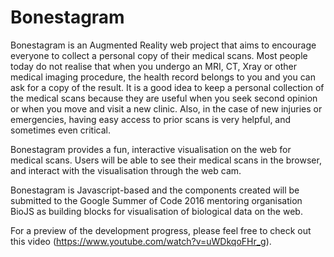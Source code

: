 # Bonestagram

Bonestagram is an Augmented Reality web project that aims to encourage everyone to collect a personal copy of their medical scans. Most people today do not realise that when you undergo an MRI, CT, Xray or other medical imaging procedure, the health record belongs to you and you can ask for a copy of the result. It is a good idea to keep a personal collection of the medical scans because they are useful when you seek second opinion or when you move and visit a new clinic. Also, in the case of new injuries or emergencies, having easy access to prior scans is very helpful, and sometimes even critical.

Bonestagram provides a fun, interactive visualisation on the web for medical scans. Users will be able to see their medical scans in the browser, and interact with the visualisation through the web cam.

Bonestagram is Javascript-based and the components created will be submitted to the Google Summer of Code 2016 mentoring organisation BioJS as building blocks for visualisation of biological data on the web.

For a preview of the development progress, please feel free to check out this video (https://www.youtube.com/watch?v=uWDkqoFHr_g).
